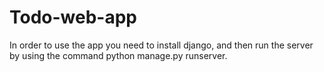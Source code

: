 # Todo-web-app

In order to use the app you need to install django, and then run the server by using the command python manage.py runserver.
